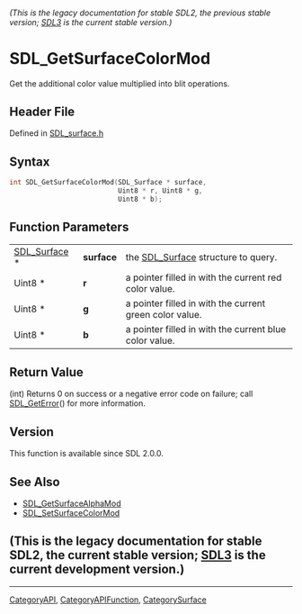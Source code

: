 ###### (This is the legacy documentation for stable SDL2, the previous stable version; [SDL3](https://wiki.libsdl.org/SDL3/) is the current stable version.)
# SDL_GetSurfaceColorMod

Get the additional color value multiplied into blit operations.

## Header File

Defined in [SDL_surface.h](https://github.com/libsdl-org/SDL/blob/SDL2/include/SDL_surface.h)

## Syntax

```c
int SDL_GetSurfaceColorMod(SDL_Surface * surface,
                           Uint8 * r, Uint8 * g,
                           Uint8 * b);
```

## Function Parameters

|                              |             |                                                         |
| ---------------------------- | ----------- | ------------------------------------------------------- |
| [SDL_Surface](SDL_Surface) * | **surface** | the [SDL_Surface](SDL_Surface) structure to query.      |
| Uint8 *                      | **r**       | a pointer filled in with the current red color value.   |
| Uint8 *                      | **g**       | a pointer filled in with the current green color value. |
| Uint8 *                      | **b**       | a pointer filled in with the current blue color value.  |

## Return Value

(int) Returns 0 on success or a negative error code on failure; call
[SDL_GetError](SDL_GetError)() for more information.

## Version

This function is available since SDL 2.0.0.

## See Also

- [SDL_GetSurfaceAlphaMod](SDL_GetSurfaceAlphaMod)
- [SDL_SetSurfaceColorMod](SDL_SetSurfaceColorMod)


## (This is the legacy documentation for stable SDL2, the current stable version; [SDL3](https://wiki.libsdl.org/SDL3/) is the current development version.)



----
[CategoryAPI](CategoryAPI), [CategoryAPIFunction](CategoryAPIFunction), [CategorySurface](CategorySurface)

